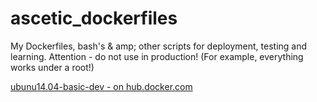 # ascetic_dockerfiles
My Dockerfiles, bash's & amp; other scripts for deployment, testing and learning.
Attention - do not use in production! (For example, everything works under a root!)

[ubunu14.04-basic-dev - on hub.docker.com](https://hub.docker.com/r/bear85/ubuntu14.04-dev-base/)
